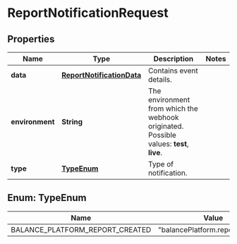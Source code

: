 

# ReportNotificationRequest


## Properties

| Name | Type | Description | Notes |
|------------ | ------------- | ------------- | -------------|
|**data** | [**ReportNotificationData**](ReportNotificationData.md) | Contains event details. |  |
|**environment** | **String** | The environment from which the webhook originated.  Possible values: **test**, **live**. |  |
|**type** | [**TypeEnum**](#TypeEnum) | Type of notification. |  |



## Enum: TypeEnum

| Name | Value |
|---- | -----|
| BALANCE_PLATFORM_REPORT_CREATED | &quot;balancePlatform.report.created&quot; |



